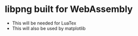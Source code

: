 # libpng built for WebAssembly

- This will be needed for LuaTex
- This will also be used by matplotlib